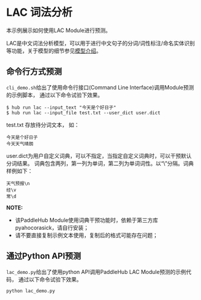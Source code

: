 # LAC 词法分析


本示例展示如何使用LAC Module进行预测。

LAC是中文词法分析模型，可以用于进行中文句子的分词/词性标注/命名实体识别等功能，关于模型的细节参见[模型介绍](https://www.paddlepaddle.org.cn/hubdetail?name=lac&en_category=LexicalAnalysis)。


## 命令行方式预测

`cli_demo.sh`给出了使用命令行接口(Command Line Interface)调用Module预测的示例脚本，
通过以下命令试验下效果。

```shell
$ hub run lac --input_text "今天是个好日子"
$ hub run lac --input_file test.txt --user_dict user.dict
```
test.txt 存放待分词文本， 如：

```text
今天是个好日子  
今天天气晴朗
```
user.dict为用户自定义词典，可以不指定，当指定自定义词典时，可以干预默认分词结果。
词典包含两列，第一列为单词，第二列为单词词性。以“\”分隔。词典样例如下：

```text
天气预报\n 
经\v
常\d
```

**NOTE:**

* 该PaddleHub Module使用词典干预功能时，依赖于第三方库pyahocorasick，请自行安装；
* 请不要直接复制示例文本使用，复制后的格式可能存在问题；


## 通过Python API预测

`lac_demo.py`给出了使用python API调用PaddleHub LAC Module预测的示例代码，
通过以下命令试验下效果。

```shell
python lac_demo.py
```
